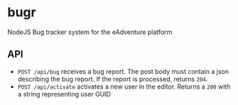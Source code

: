bugr
====

NodeJS Bug tracker system for the eAdventure platform


## API
- `POST /api/bug` receives a bug report. The post body must contain a json describing the bug report. If the report is processed, returns `204`.
- `POST /api/activate` activates a new user in the editor. Returns a `200` with a string representing user GUID

